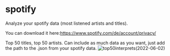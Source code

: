 # spotify
Analyze your spotify data (most listened artists and titles).

You can download it here:https://www.spotify.com/de/account/privacy/

Top 50 titles, top 50 artists. Can include as much data as you want, just add the path to the .json from your spotify data.
![top50interprets(2022-06-02)](https://user-images.githubusercontent.com/91369188/172706552-1530bc33-104a-439c-9a7b-07d6b9d7f0ca.jpg)
